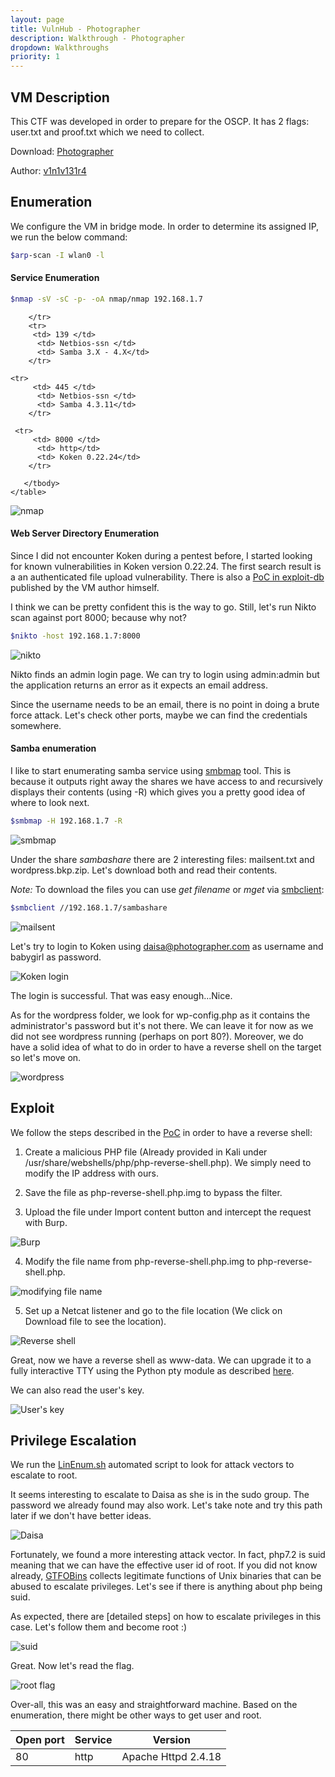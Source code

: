 ```yaml
---
layout: page
title: VulnHub - Photographer
description: Walkthrough - Photographer
dropdown: Walkthroughs
priority: 1
---
```

## VM Description

This CTF was developed in order to prepare for the OSCP. It has 2 flags: user.txt and proof.txt which we need to collect. 

Download: [Photographer](https://www.vulnhub.com/entry/photographer-1,519/)

Author: [v1n1v131r4](http://v1n1v131r4.com/)

## Enumeration

We configure the VM in bridge mode. In order to determine its assigned IP, we run the below command:

```bash
$arp-scan -I wlan0 -l 
```

#### Service Enumeration

```bash
$nmap -sV -sC -p- -oA nmap/nmap 192.168.1.7
```

<div class="row">
  <div class="col-md-6">
    <table class="table table-bordered">
      <thead>
        <tr>
          <th>Open port</th>
          <th>Service</th>
          <th>Version</th>
        </tr>
      </thead>
      <tbody>
        <tr>
          <td>80</td>
          <td> http </td>
          <td>Apache Httpd 2.4.18</td>
        
        </tr>
        <tr>
         <td> 139 </td>
          <td> Netbios-ssn </td>
          <td> Samba 3.X - 4.X</td>
        </tr>

 	<tr>
         <td> 445 </td>
          <td> Netbios-ssn </td>
          <td> Samba 4.3.11</td>
        </tr>

	 <tr>
         <td> 8000 </td>
          <td> http</td>
          <td> Koken 0.22.24</td>
        </tr>

       </tbody>
    </table>
  </div>
</div>

![nmap](../assets/img/Walkthroughs/Photographer/1.png)

#### Web Server Directory Enumeration 

Since I did not encounter Koken during a pentest before, I started looking for known vulnerabilities in Koken version 0.22.24. The first search result is a an authenticated file upload vulnerability. There is also a [PoC in exploit-db](https://www.exploit-db.com/exploits/48706) published by the VM author himself. 

I think we can be pretty confident this is the way to go. Still, let's run Nikto scan against port 8000; because why not?

```bash
$nikto -host 192.168.1.7:8000
```

![nikto](../assets/img/Walkthroughs/Photographer/2.png)

Nikto finds an admin login page. We can try to login using admin:admin but the application returns an error as it expects an email address. 

Since the username needs to be an email, there is no point in doing a brute force attack. Let's check other ports, maybe we can find the credentials somewhere. 


#### Samba enumeration

I like to start enumerating samba service using [smbmap](https://tools.kali.org/information-gathering/smbmap) tool. This is because it outputs right away the shares we have access to and recursively displays their contents (using -R) which gives you a pretty  good idea of where to look next. 

```bash
$smbmap -H 192.168.1.7 -R 
```

![smbmap](../assets/img/Walkthroughs/Photographer/3.png)

Under the share *sambashare* there are 2 interesting files: mailsent.txt and wordpress.bkp.zip. Let's download both and read their contents. 

*Note:* To download the files you can use *get filename* or *mget* via [smbclient](https://www.samba.org/samba/docs/current/man-html/smbclient.1.html):  

```bash
$smbclient //192.168.1.7/sambashare
```

![mailsent](../assets/img/Walkthroughs/Photographer/4.png)

Let's try to login to Koken using daisa@photographer.com as username and babygirl as password. 

![Koken login](../assets/img/Walkthroughs/Photographer/5.png)

The login is successful. That was easy enough...Nice. 

As for the wordpress folder, we look for wp-config.php as it contains the administrator's password but it's not there. We can leave it for now as we did not see wordpress running (perhaps on port 80?). Moreover, we do have a solid idea of what to do in order to have a reverse shell on the target so let's move on. 

![wordpress](../assets/img/Walkthroughs/Photographer/6.png)

## Exploit

We follow the steps described in the [PoC](https://www.exploit-db.com/exploits/48706) in order to have a reverse shell:

1. Create a malicious PHP file (Already provided in Kali under /usr/share/webshells/php/php-reverse-shell.php). We simply need to modify the IP address with ours. 

2. Save the file as php-reverse-shell.php.img to bypass the filter. 

3. Upload the file under Import content button and intercept the request with Burp. 

![Burp](../assets/img/Walkthroughs/Photographer/7.png)

4. Modify the file name from php-reverse-shell.php.img to php-reverse-shell.php.

![modifying file name](../assets/img/Walkthroughs/Photographer/8.png)

5. Set up a Netcat listener and go to the file location (We click on Download file to see the location). 

![Reverse shell](../assets/img/Walkthroughs/Photographer/9.png)

Great, now we have a reverse shell as www-data. We can upgrade it to a fully interactive TTY using the Python pty module as described [here](https://blog.ropnop.com/upgrading-simple-shells-to-fully-interactive-ttys/). 

We can also read the user's key. 

![User's key](../assets/img/Walkthroughs/Photographer/10.png)

## Privilege Escalation

We run the [LinEnum.sh](https://github.com/rebootuser/LinEnum) automated script to look for attack vectors to escalate to root. 

It seems interesting to escalate to Daisa as she is in the sudo group. The password we already found may also work. 
Let's take note and try this path later if we don't have better ideas. 

![Daisa](../assets/img/Walkthroughs/Photographer/11.png)

Fortunately, we found a more interesting attack vector. In fact, php7.2 is suid meaning that we can have the effective user id of root. If you did not know already, [GTFOBins](https://gtfobins.github.io/) collects legitimate functions of Unix binaries that can be abused to escalate privileges. Let's see if there is anything about php being suid. 

As expected, there are [detailed steps] on how to escalate privileges in this case. Let's follow them and become root :) 

![suid](../assets/img/Walkthroughs/Photographer/12.png)
 
Great. Now let's read the flag. 

![root flag](../assets/img/Walkthroughs/Photographer/13.png)

Over-all, this was an easy and straightforward machine. Based on the enumeration, there might be other ways to get user and root. 